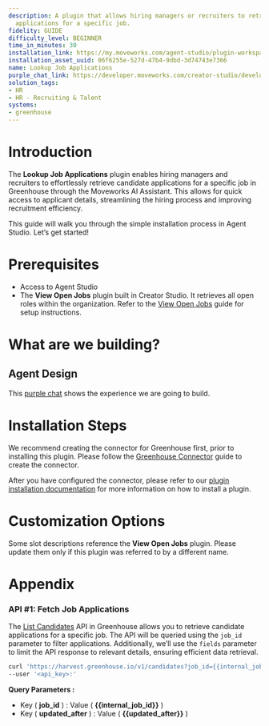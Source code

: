 ```yaml
---
description: A plugin that allows hiring managers or recruiters to retrieve candidate
  applications for a specific job.
fidelity: GUIDE
difficulty_level: BEGINNER
time_in_minutes: 30
installation_link: https://my.moveworks.com/agent-studio/plugin-workspace/plugins?externalAssetId=06f6255e-527d-47b4-9dbd-3d74743e7366
installation_asset_uuid: 06f6255e-527d-47b4-9dbd-3d74743e7366
name: Lookup Job Applications
purple_chat_link: https://developer.moveworks.com/creator-studio/developer-tools/purple-chat/?conversation=%7B%22startTimestamp%22%3A%2211%3A43+AM%22%2C%22messages%22%3A%5B%7B%22parts%22%3A%5B%7B%22richText%22%3A%22Fetch+all+job+applications+for+the+Data+Engineer+role%22%7D%5D%2C%22role%22%3A%22user%22%7D%2C%7B%22parts%22%3A%5B%7B%22richText%22%3A%22%3Cp%3EHere+are+the+job+applications+for+the+%3Cstrong%3EData+Engineer%3C%2Fstrong%3E+role%3A%3C%2Fp%3E%22%7D%2C%7B%22richText%22%3A%22%3Col%3E%5Cn++%3Cli%3E%5Cn++++%3Cb%3ECandidate%3A+Sudheer+Sunkara%3C%2Fb%3E%5Cn++++%3Cul%3E%5Cn++++++%3Cli%3ECurrent+Stage%3A+Application+Review%3C%2Fli%3E%5Cn++++++%3Cli%3ESource%3A+Referral%3C%2Fli%3E%5Cn++++++%3Cli%3E%3Ca+href%3D%5C%22https%3A%2F%2Fexample.com%2Fresume1%5C%22%3EResume%3C%2Fa%3E%3C%2Fli%3E%5Cn++++%3C%2Ful%3E%5Cn++%3C%2Fli%3E%5Cn++%3Cli%3E%5Cn++++%3Cb%3ECandidate%3A+Dasari+Manoj+Kumar%3C%2Fb%3E%5Cn++++%3Cul%3E%5Cn++++++%3Cli%3ECurrent+Stage%3A+Application+Review%3C%2Fli%3E%5Cn++++++%3Cli%3ESource%3A+Referral%3C%2Fli%3E%5Cn++++++%3Cli%3E%3Ca+href%3D%5C%22https%3A%2F%2Fexample.com%2Fresume2%5C%22%3EResume%3C%2Fa%3E%3C%2Fli%3E%5Cn++++%3C%2Ful%3E%5Cn++%3C%2Fli%3E%5Cn++%3Cli%3E%5Cn++++%3Cb%3ECandidate%3A+Pradeep+VR%3C%2Fb%3E%5Cn++++%3Cul%3E%5Cn++++++%3Cli%3ECurrent+Stage%3A+Coding+Review%2FTechnical+Design%3C%2Fli%3E%5Cn++++++%3Cli%3ESource%3A+Referral%3C%2Fli%3E%5Cn++++++%3Cli%3E%3Ca+href%3D%5C%22https%3A%2F%2Fexample.com%2Fresume3%5C%22%3EResume%3C%2Fa%3E%3C%2Fli%3E%5Cn++++%3C%2Ful%3E%5Cn++%3C%2Fli%3E%5Cn%3C%2Fol%3E%22%7D%5D%2C%22role%22%3A%22assistant%22%7D%5D%7D
solution_tags:
- HR
- HR - Recruiting & Talent
systems:
- greenhouse
---
```

# Introduction

The **Lookup Job Applications** plugin enables hiring managers and recruiters to effortlessly retrieve candidate applications for a specific job in Greenhouse through the Moveworks AI Assistant. This allows for quick access to applicant details, streamlining the hiring process and improving recruitment efficiency.

This guide will walk you through the simple installation process in Agent Studio. Let’s get started!

# Prerequisites

- Access to Agent Studio
- The **View Open Jobs** plugin built in Creator Studio. It retrieves all open roles within the organization. Refer to the [View Open Jobs](https://developer.moveworks.com/creator-studio/resources/plugin?id=greenhouse-view-open-jobs) guide for setup instructions.

# What are we building?

## Agent Design

This [purple chat](https://developer.moveworks.com/creator-studio/developer-tools/purple-chat/?conversation=%7B%22startTimestamp%22%3A%2211%3A43+AM%22%2C%22messages%22%3A%5B%7B%22parts%22%3A%5B%7B%22richText%22%3A%22Fetch+all+job+applications+for+the+Data+Engineer+role%22%7D%5D%2C%22role%22%3A%22user%22%7D%2C%7B%22parts%22%3A%5B%7B%22richText%22%3A%22%3Cp%3EHere+are+the+job+applications+for+the+%3Cstrong%3EData+Engineer%3C%2Fstrong%3E+role%3A%3C%2Fp%3E%22%7D%2C%7B%22richText%22%3A%22%3Col%3E%5Cn++%3Cli%3E%5Cn++++%3Cb%3ECandidate%3A+Sudheer+Sunkara%3C%2Fb%3E%5Cn++++%3Cul%3E%5Cn++++++%3Cli%3ECurrent+Stage%3A+Application+Review%3C%2Fli%3E%5Cn++++++%3Cli%3ESource%3A+Referral%3C%2Fli%3E%5Cn++++++%3Cli%3E%3Ca+href%3D%5C%22https%3A%2F%2Fexample.com%2Fresume1%5C%22%3EResume%3C%2Fa%3E%3C%2Fli%3E%5Cn++++%3C%2Ful%3E%5Cn++%3C%2Fli%3E%5Cn++%3Cli%3E%5Cn++++%3Cb%3ECandidate%3A+Dasari+Manoj+Kumar%3C%2Fb%3E%5Cn++++%3Cul%3E%5Cn++++++%3Cli%3ECurrent+Stage%3A+Application+Review%3C%2Fli%3E%5Cn++++++%3Cli%3ESource%3A+Referral%3C%2Fli%3E%5Cn++++++%3Cli%3E%3Ca+href%3D%5C%22https%3A%2F%2Fexample.com%2Fresume2%5C%22%3EResume%3C%2Fa%3E%3C%2Fli%3E%5Cn++++%3C%2Ful%3E%5Cn++%3C%2Fli%3E%5Cn++%3Cli%3E%5Cn++++%3Cb%3ECandidate%3A+Pradeep+VR%3C%2Fb%3E%5Cn++++%3Cul%3E%5Cn++++++%3Cli%3ECurrent+Stage%3A+Coding+Review%2FTechnical+Design%3C%2Fli%3E%5Cn++++++%3Cli%3ESource%3A+Referral%3C%2Fli%3E%5Cn++++++%3Cli%3E%3Ca+href%3D%5C%22https%3A%2F%2Fexample.com%2Fresume3%5C%22%3EResume%3C%2Fa%3E%3C%2Fli%3E%5Cn++++%3C%2Ful%3E%5Cn++%3C%2Fli%3E%5Cn%3C%2Fol%3E%22%7D%5D%2C%22role%22%3A%22assistant%22%7D%5D%7D) shows the experience we are going to build.

# Installation Steps

We recommend creating the connector for Greenhouse first, prior to installing this plugin. Please follow the [Greenhouse Connector](https://developer.moveworks.com/creator-studio/resources/connector?id=greenhouse) guide to create the connector.

After you have configured the connector, please refer to our [plugin installation documentation](https://help.moveworks.com/docs/ai-agent-marketplace) for more information on how to install a plugin. 

# Customization Options

Some slot descriptions reference the **View Open Jobs** plugin. Please update them only if this plugin was referred to by a different name.

# Appendix

### API #1: Fetch Job Applications

The [List Candidates](https://developers.greenhouse.io/harvest.html?shell#get-list-candidates) API in Greenhouse allows you to retrieve candidate applications for a specific job. The API will be queried using the `job_id` parameter to filter applications. Additionally, we’ll use the `fields` parameter to limit the API response to relevant details, ensuring efficient data retrieval.

```bash
curl 'https://harvest.greenhouse.io/v1/candidates?job_id={{internal_job_id}}&updated_after={{updated_after}}'
--user '<api_key>:'
```

**Query Parameters :**

- Key ( **job_id** ) : Value ( **{{internal_job_id}}** )
- Key ( **updated_after** ) : Value ( **{{updated_after}}** )
